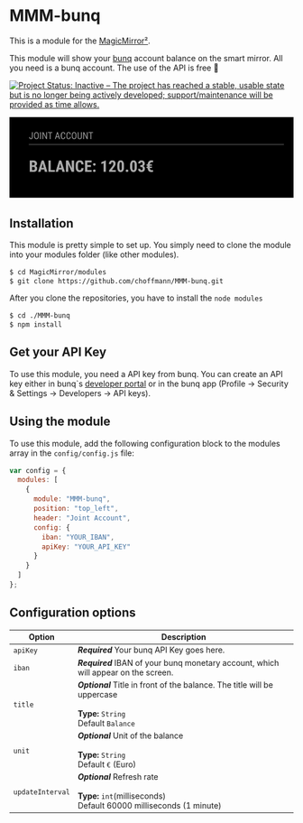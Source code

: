 # MMM-bunq

This is a module for the [MagicMirror²](https://github.com/MichMich/MagicMirror/).

This module will show your [bunq](https://www.bunq.com/) account balance on the smart mirror. All you need is a bunq account. The use of the API is free 🙌

[![Project Status: Inactive – The project has reached a stable, usable state but is no longer being actively developed; support/maintenance will be provided as time allows.](https://www.repostatus.org/badges/latest/inactive.svg)](https://www.repostatus.org/#inactive)

![Screenshot](img/img.png)

## Installation

This module is pretty simple to set up. You simply need to clone the module into your modules folder (like other modules).

```
$ cd MagicMirror/modules
$ git clone https://github.com/choffmann/MMM-bunq.git
```

After you clone the repositories, you have to install the `node modules`

```
$ cd ./MMM-bunq
$ npm install
```

## Get your API Key

To use this module, you need a API key from bunq. You can create an API key either in bunq`s [developer portal](https://developer.bunq.com/) or in the bunq app (Profile → Security & Settings → Developers → API keys).

## Using the module

To use this module, add the following configuration block to the modules array in the `config/config.js` file:

```js
var config = {
  modules: [
    {
      module: "MMM-bunq",
      position: "top_left",
      header: "Joint Account",
      config: {
        iban: "YOUR_IBAN",
        apiKey: "YOUR_API_KEY"
      }
    }
  ]
};
```

## Configuration options

| Option           | Description                                                                                                                |
| ---------------- | -------------------------------------------------------------------------------------------------------------------------- |
| `apiKey`         | **_Required_** Your bunq API Key goes here.                                                                                |
| `iban`           | **_Required_** IBAN of your bunq monetary account, which will appear on the screen.                                        |
| `title`          | **_Optional_** Title in front of the balance. The title will be uppercase <br><br>**Type:** `String` <br>Default `Balance` |
| `unit`           | **_Optional_** Unit of the balance <br><br>**Type:** `String` <br>Default `€` (Euro)                                       |
| `updateInterval` | **_Optional_** Refresh rate <br><br>**Type:** `int`(milliseconds) <br>Default 60000 milliseconds (1 minute)                |
